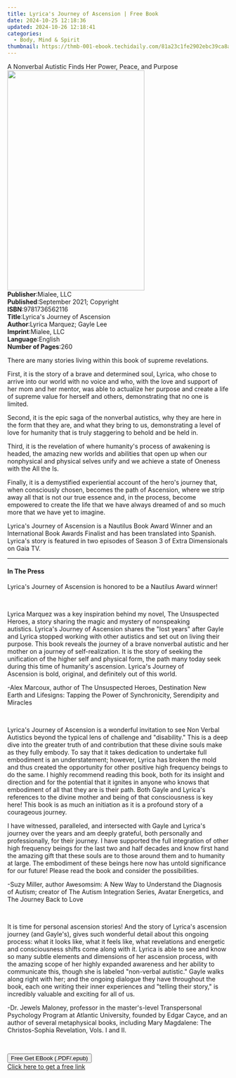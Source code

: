 ```yaml
---
title: Lyrica's Journey of Ascension | Free Book
date: 2024-10-25 12:18:36
updated: 2024-10-26 12:18:41
categories:
  - Body, Mind & Spirit
thumbnail: https://thmb-001-ebook.techidaily.com/81a23c1fe2902ebc39ca8ac5441d63770c31c280fa4793d0c1feb3760aaa2154.jpg
---
```

<main id="book-container">
  <div class="flex flex-col">
    <div class="book-brief flex-1 py-6 px-4 sm:p-6 md:py-10 md:px-8">
      <!-- brief-->
      <div class="book-brief-main">
        A Nonverbal Autistic Finds Her Power, Peace, and Purpose
      </div>
    </div>
    <div
      class="book-meta-info flex-1 grid gap-4 col-start-1 col-end-3 row-start-1 sm:mb-6 sm:grid-cols-4 lg:gap-6 lg:col-start-2 lg:row-end-6 lg:row-span-6 lg:mb-0"
    >
      <div
        class="book-meta-info-left place-content-center mt-4 p-4 text-sm leading-6 col-start-2 col-span-2 dark:text-slate-400"
      >
        <img
          class="w-full h-500 object-cover rounded-lg sm:h-255 sm:col-span-2 lg:col-span-full"
          src="https://img-001-ebook.techidaily.com/8c210e1f21a33255483fee8c49a2862ae0b8ec399098720619762eb5d7bcdde1.jpg"
          alt=""
          width="312"
          height="500"
        />
      </div>
      <div
        class="book-meta-info-right mt-2 col-start-1 row-start-2 col-span-3 self-center"
      >
        <!-- meta data  -->
        <div class="flex flex-col px-4 md:px-8">
          <div class="flex-1">
            <strong>Publisher</strong>:<span class="px-2">Mialee, LLC</span>
          </div>
          <div class="flex-1">
            <strong>Published</strong>:<span class="px-2"
              >September 2021; Copyright</span
            >
          </div>
          <div class="flex-1">
            <strong>ISBN</strong>:<span class="px-2">9781736562116</span>
          </div>
          <div class="flex-1">
            <strong>Title</strong>:<span class="px-2"
              >Lyrica&#39;s Journey of Ascension</span
            >
          </div>
          <div class="flex-1">
            <strong>Author</strong>:<span class="px-2"
              >Lyrica Marquez; Gayle Lee</span
            >
          </div>
          <div class="flex-1">
            <strong>Imprint</strong>:<span class="px-2">Mialee, LLC</span>
          </div>
          <div class="flex-1">
            <strong>Language</strong>:<span class="px-2">English</span>
          </div>
          <div class="flex-1">
            <strong>Number of Pages</strong>:<span class="px-2">260</span>
          </div>
        </div>
      </div>
    </div>
    <div class="book-description flex-1 py-6 px-4 sm:p-6 md:py-10 md:px-8">
      <div class="book-description-main">
        <div accordion-content="" id="description">
          <p>
            There are many stories living within this book of supreme
            revelations.
          </p>
          <p>
            First, it is the story of a brave and determined soul, Lyrica, who
            chose to arrive into our world with no voice and who, with the love
            and support of her mom and her mentor, was able to actualize her
            purpose and create a life of supreme value for herself and others,
            demonstrating that no one is limited.
          </p>
          <p>
            Second, it is the epic saga of the nonverbal autistics, why they are
            here in the form that they are, and what they bring to us,
            demonstrating a level of love for humanity that is truly staggering
            to behold and be held in.
          </p>
          <p>
            Third, it is the revelation of where humanity's process of awakening
            is headed, the amazing new worlds and abilities that open up when
            our nonphysical and physical selves unify and we achieve a state of
            Oneness with the All the Is.&nbsp;
          </p>
          <p>
            Finally, it is a demystified experiential account of the hero's
            journey that, when consciously chosen, becomes the path of
            Ascension, where we strip away all that is not our true essence and,
            in the process, become empowered to create the life that we have
            always dreamed of and so much more that we have yet to imagine.
          </p>
          <p>
            Lyrica's Journey of Ascension is a Nautilus Book Award Winner and an
            International Book Awards Finalist and has been translated into
            Spanish. Lyrica's story is featured in two episodes of Season 3 of
            Extra Dimensionals on Gaia TV.
          </p>
        </div>
        <div class="accordion-fader"></div>
      </div>
    </div>
    <div class="book-excerpts flex-1 py-6 px-4 sm:p-6 md:py-10 md:px-8">
      <!-- excerpts-->
      <div class="book-excerpts-main">
        <hr />
        <h4 class="placeholder placeholder-heading">
          <span>In The Press</span>
        </h4>
        <p></p>
        <p>
          Lyrica's Journey of Ascension&nbsp;is honored to be a Nautilus Award
          winner!
        </p>
        <p><br /></p>
        <p>
          Lyrica Marquez was a key inspiration behind my novel,&nbsp;The
          Unsuspected Heroes, a story sharing the magic and mystery of
          nonspeaking autistics.&nbsp;Lyrica's Journey of Ascension&nbsp;shares
          the "lost years" after Gayle and Lyrica stopped working with other
          autistics and set out on living their purpose. This book reveals the
          journey of a brave nonverbal autistic and her mother on a journey of
          self-realization. It is the story of seeking the unification of the
          higher self and physical form, the path many today seek during this
          time of humanity's ascension.&nbsp;Lyrica's Journey of
          Ascension&nbsp;is&nbsp;bold, original, and definitely out of this
          world.&nbsp;
        </p>
        <p>
          -Alex Marcoux, author of&nbsp;The Unsuspected Heroes,&nbsp;Destination
          New Earth&nbsp;and&nbsp;Lifesigns: Tapping the Power of Synchronicity,
          Serendipity and Miracles
        </p>
        <p><br /></p>
        <p>
          Lyrica's Journey of Ascension is a wonderful invitation to see Non
          Verbal Autistics beyond the typical lens of challenge and
          "disability." This is a deep dive into the greater truth of and
          contribution that these divine souls make as they fully embody. To say
          that it takes dedication to undertake full embodiment is an
          understatement; however, Lyrica has broken the mold and thus created
          the opportunity for other positive high frequency beings to do the
          same. I highly recommend reading this book, both for its insight and
          direction and for the potential that it ignites in anyone who knows
          that embodiment of all that they are is their path. Both Gayle and
          Lyrica's references to the divine mother and being of that
          consciousness is key here! This book is as much an initiation as it is
          a profound story of a courageous journey.
        </p>
        <p>
          I have witnessed, paralleled, and intersected with Gayle and Lyrica's
          journey over the years and am deeply grateful, both personally and
          professionally, for their journey. I have supported the full
          integration of other high frequency beings for the last two and half
          decades and know first hand the amazing gift that these souls are to
          those around them and to humanity at large.&nbsp;The embodiment of
          these beings here now has untold significance for our future! Please
          read the book and consider the possibilities.
        </p>
        <p>
          -Suzy Miller, author Awesomsim: A New Way to Understand the Diagnosis
          of Autism; creator of The Autism Integration Series, Avatar
          Energetics, and The Journey Back to Love
        </p>
        <p><br /></p>
        <p>
          It is time for personal ascension stories! And the story of Lyrica's
          ascension journey (and Gayle's), gives such wonderful detail about
          this ongoing process: what it looks like, what it feels like, what
          revelations and energetic and consciousness shifts come along with it.
          Lyrica is able to see and know so many subtle elements and dimensions
          of her ascension process, with the amazing scope of her highly
          expanded awareness and her ability to communicate this, though she is
          labeled "non-verbal autistic." Gayle walks along right with her; and
          the ongoing dialogue they have throughout the book, each one writing
          their inner experiences and "telling their story," is incredibly
          valuable and exciting for all of us.
        </p>
        <p>
          -Dr. Jewels Maloney, professor in the master's-level Transpersonal
          Psychology Program at Atlantic University, founded by Edgar Cayce, and
          an author of&nbsp;several metaphysical books, including Mary
          Magdalene: The Christos-Sophia Revelation, Vols. I and II.&nbsp;
        </p>
        <p><br /></p>
        <p></p>
      </div>
    </div>
    <div
      class="book-about-author flex-1 py-6 px-4 sm:p-6 md:py-10 md:px-8"
    ></div>
    <div class="book-free-get flex-1 py-6 px-4 sm:p-6 md:py-10 md:px-8">
      <button
        id="btn-free-get"
        class="bg-blue-500 hover:bg-blue-700 text-white font-bold py-2 px-4 rounded"
      >
        Free Get EBook (.PDF/.epub)
      </button>
      <div id="countdown-display" class="px-2 text-lg mt-2"></div>
      <a
        id="free-link"
        class="hidden bg-blue-500 hover:bg-blue-700 text-white font-bold py-2 px-4 rounded"
        href="https://www.ebooks.com/en-us/book/210271161/lyrica-s-journey-of-ascension/lyrica-marquez/"
        target="_blank"
        >Click here to get a free link</a
      >
    </div>
    <script>
      let countdownTime = 0;
      let countdownInterval = null;
      document
        .getElementById('btn-free-get')
        .addEventListener('click', startCountdown);
      function startCountdown() {
        countdownTime = new Date().getTime() + 60000 * 3;
        countdownInterval = setInterval(updateCountdown, 1000);
        document.getElementById('btn-free-get').disabled = true;
        document
          .getElementById('btn-free-get')
          .classList.add('bg-gray-500', 'cursor-not-allowed');
      }
      function updateCountdown() {
        let currentTime = new Date().getTime();
        let timeLeft = countdownTime - currentTime;
        let secondsLeft = Math.floor(timeLeft / 1000);
        document.getElementById('countdown-display').innerHTML =
          `Remaining time: ${secondsLeft} seconds.`;
        if (secondsLeft <= 0) {
          clearInterval(countdownInterval);
          document.getElementById('btn-free-get').classList.add('hidden');
          document.getElementById('free-link').classList.remove('hidden');
          document.getElementById('countdown-display').innerHTML = '';
        }
      }
    </script>
  </div>
</main>
